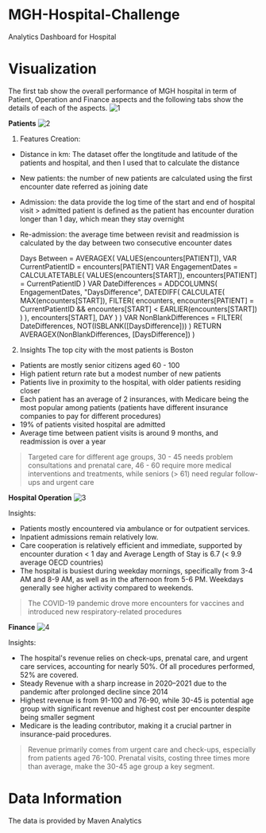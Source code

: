 # MGH-Hospital-Challenge
Analytics Dashboard for Hospital

# Visualization
The first tab show the overall performance of MGH hospital in term of Patient, Operation and Finance aspects and the following tabs show the details of each of the aspects.
![1](https://github.com/user-attachments/assets/4f2ba6f3-2167-4fee-87b7-7163e4135139)

**Patients**
![2](https://github.com/user-attachments/assets/02fec41e-a62d-448f-a657-68d0094d8c92)

1. Features Creation:
- Distance in km: The dataset offer the longtitude and latitude of the patients and hospital, and then I used that to calculate the distance
- New patients: the number of new patients are calculated using the first encounter date  referred as joining date
- Admission: the data provide the log time of the start and end of hospital visit > admitted patient is defined as the patient has encounter duration longer than 1 day, which mean they stay overnight
- Re-admission: the average time between revisit and readmission is calculated by the day between two consecutive encounter dates
  
  Days Between = 
AVERAGEX(
    VALUES(encounters[PATIENT]),
    VAR CurrentPatientID = encounters[PATIENT]
    VAR EngagementDates = 
        CALCULATETABLE(
            VALUES(encounters[START]),
            encounters[PATIENT] = CurrentPatientID
        )
    VAR DateDifferences = 
        ADDCOLUMNS(
            EngagementDates,
            "DaysDifference", 
                DATEDIFF(
                    CALCULATE(
                        MAX(encounters[START]),
                        FILTER(
                            encounters,
                            encounters[PATIENT] = CurrentPatientID &&
                            encounters[START] < EARLIER(encounters[START])
                        )
                    ),
                    encounters[START], 
                    DAY
                )
        )
    VAR NonBlankDifferences = 
        FILTER(
            DateDifferences,
            NOT(ISBLANK([DaysDifference]))
        )
    RETURN
        AVERAGEX(NonBlankDifferences, [DaysDifference])
)

2. Insights
The top city with the most patients is Boston
- Patients are mostly senior citizens aged 60 - 100
- High patient return rate but a modest number of new patients
- Patients live in proximity to the hospital, with older patients residing closer 
- Each patient has an average of 2 insurances, with Medicare being the most popular among patients (patients have different insurance companies to pay for different procedures)
- 19% of patients visited hospital are admitted 
- Average time between patient visits is around ﻿9﻿ months, and readmission is over a year 
> Targeted care for different age groups, 30 - 45 needs problem consultations and prenatal care, 46 - 60 require more medical interventions and treatments, while seniors (> 61) need regular follow-ups and urgent care

**Hospital Operation**
![3](https://github.com/user-attachments/assets/71ee3831-375c-4222-b42d-c44a336aeec1)

Insights:
- Patients mostly encountered via ambulance or for outpatient services.
- Inpatient admissions remain relatively low.
- Care cooperation is relatively efficient and immediate, supported by encounter duration < 1 day and Average Length of Stay is 6.7 (< 9.9 average OECD countries)
- The hospital is busiest during weekday mornings, specifically from 3-4 AM and 8-9 AM, as well as in the afternoon from 5-6 PM. Weekdays generally see higher activity compared to weekends.
> The COVID-19 pandemic drove more encounters for vaccines and introduced new respiratory-related procedures

**Finance**
![4](https://github.com/user-attachments/assets/41ac47ac-cbd8-4671-85b5-e0227c62082c)

Insights:
- The hospital's revenue relies on check-ups, prenatal care, and urgent care services, accounting for nearly 50%. Of all procedures performed, 52% are covered.
- Steady Revenue with a sharp increase in 2020–2021 due to the pandemic after prolonged decline since 2014
- Highest revenue is from 91-100 and 76-90, while 30-45 is potential age group with significant revenue and highest cost per encounter despite being smaller segment
- Medicare is the leading contributor, making it a crucial partner in insurance-paid procedures.
> Revenue primarily comes from urgent care and check-ups, especially from patients aged 76-100. Prenatal visits, costing three times more than average, make the 30-45 age group a key segment.

# Data Information
The data is provided by Maven Analytics
